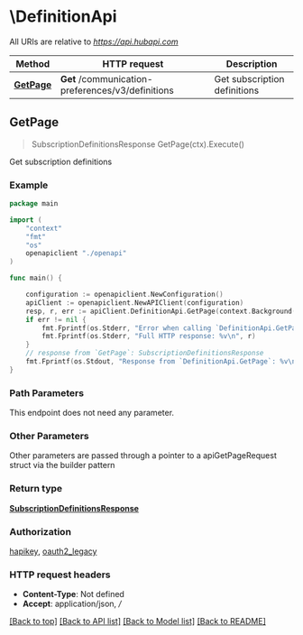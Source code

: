 # \DefinitionApi

All URIs are relative to *https://api.hubapi.com*

Method | HTTP request | Description
------------- | ------------- | -------------
[**GetPage**](DefinitionApi.md#GetPage) | **Get** /communication-preferences/v3/definitions | Get subscription definitions



## GetPage

> SubscriptionDefinitionsResponse GetPage(ctx).Execute()

Get subscription definitions



### Example

```go
package main

import (
    "context"
    "fmt"
    "os"
    openapiclient "./openapi"
)

func main() {

    configuration := openapiclient.NewConfiguration()
    apiClient := openapiclient.NewAPIClient(configuration)
    resp, r, err := apiClient.DefinitionApi.GetPage(context.Background()).Execute()
    if err != nil {
        fmt.Fprintf(os.Stderr, "Error when calling `DefinitionApi.GetPage``: %v\n", err)
        fmt.Fprintf(os.Stderr, "Full HTTP response: %v\n", r)
    }
    // response from `GetPage`: SubscriptionDefinitionsResponse
    fmt.Fprintf(os.Stdout, "Response from `DefinitionApi.GetPage`: %v\n", resp)
}
```

### Path Parameters

This endpoint does not need any parameter.

### Other Parameters

Other parameters are passed through a pointer to a apiGetPageRequest struct via the builder pattern


### Return type

[**SubscriptionDefinitionsResponse**](SubscriptionDefinitionsResponse.md)

### Authorization

[hapikey](../README.md#hapikey), [oauth2_legacy](../README.md#oauth2_legacy)

### HTTP request headers

- **Content-Type**: Not defined
- **Accept**: application/json, */*

[[Back to top]](#) [[Back to API list]](../README.md#documentation-for-api-endpoints)
[[Back to Model list]](../README.md#documentation-for-models)
[[Back to README]](../README.md)

